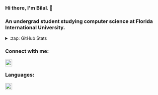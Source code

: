 ### Hi there, I'm Bilal. 👋
### An undergrad student studying computer science at Florida International University.

<details>
  <summary>:zap: GitHub Stats</summary>

  <img align="left" alt="Bilal's GitHub Stats" src="https://github-readme-stats.vercel.app/api?username=bilal98ali&show_icons=true&hide_border=true"/>

</details>

### Connect with me: 

[<img align="left" alt="codeSTACKr | LinkedIn" width="22px" src="https://cdn.jsdelivr.net/npm/simple-icons@v3/icons/linkedin.svg" />][linkedin]

<br />

### Languages: 

<img align="left" alt="Java" width="22px" src="https://cdn.jsdelivr.net/npm/simple-icons@v3/icons/java.svg"/>

<br />

[website]: 
[twitter]:
[youtube]:
[instagram]:
[linkedin]: https://linkedin.com/in/bilal98ali
